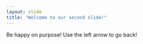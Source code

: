 ```yaml
---
layout: slide
title: "Welcome to our second slide!"
---
```

Be happy on purpose!
Use the left arrow to go back!
